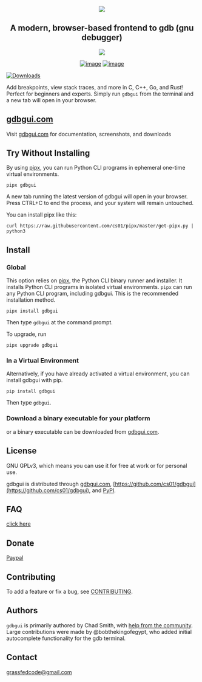 <p align="center">
<a href="http://gdbgui.com"><img src="https://github.com/cs01/gdbgui/raw/master/images/gdbgui_banner.png"></a>
</p>

<h2 align="center">
A modern, browser-based frontend to gdb (gnu debugger)
</h2>

<p align="center">
<a href="https://github.com/cs01/gdbgui/raw/master/screenshots/gdbgui_animation.gif">
<img src="https://github.com/cs01/gdbgui/raw/master/screenshots/gdbgui_animation.gif">
</a>

</p>

<p align="center">
<a href="https://travis-ci.org/cs01/gdbgui">
<img src="https://travis-ci.org/cs01/gdbgui.svg?branch=master" alt="image" /></a>

<a href="https://pypi.python.org/pypi/gdbgui/">
<img src="https://img.shields.io/badge/pypi-0.13.1.1-blue.svg" alt="image" />
</a>

[![Downloads](https://pepy.tech/badge/gdbgui)](https://pepy.tech/project/gdbgui)
</p>


Add breakpoints, view stack traces, and more in C, C++, Go, and Rust! Perfect for beginners and experts. Simply run `gdbgui` from the terminal and a new tab will open in your browser.


## [gdbgui.com](https://gdbgui.com)
Visit [gdbgui.com](https://gdbgui.com) for documentation, screenshots, and downloads


## Try Without Installing
By using [pipx](https://github.com/cs01/pipx), you can run Python CLI programs in ephemeral one-time virtual environments.
```
pipx gdbgui
```
A new tab running the latest version of gdbgui will open in your browser. Press CTRL+C to end the process, and your system will remain untouched.

You can install pipx like this:
```
curl https://raw.githubusercontent.com/cs01/pipx/master/get-pipx.py | python3
```

## Install
### Global
This option relies on [pipx](https://github.com/cs01/pipx), the Python CLI binary runner and installer. It installs Python CLI programs in isolated virtual environments. `pipx` can run any Python CLI program, including gdbgui. This is the recommended installation method.
```
pipx install gdbgui
```
Then type `gdbgui` at the command prompt.

To upgrade, run
```
pipx upgrade gdbgui
```

### In a Virtual Environment
Alternatively, if you have already activated a virtual environment, you can install gdbgui with pip.
```
pip install gdbgui
```
Then type `gdbgui`.

### Download a binary executable for your platform
or a binary executable can be downloaded from [gdbgui.com](https://gdbgui.com).

## License
GNU GPLv3, which means you can use it for free at work or for personal use.

gdbgui is distributed through [gdbgui.com](https://gdbgui.com), [https://github.com/cs01/gdbgui](https://github.com/cs01/gdbgui), and [PyPI](https://pypi.python.org/pypi/gdbgui/).

## FAQ
[click here](https://github.com/cs01/gdbgui/blob/master/docs/FAQ.md)

## Donate
[Paypal](https://www.paypal.me/grassfedcode/20)

## Contributing
To add a feature or fix a bug, see [CONTRIBUTING](https://github.com/cs01/gdbgui/blob/master/CONTRIBUTING.md).

## Authors
`gdbgui` is primarily authored by Chad Smith, with [help from the community](https://github.com/cs01/gdbgui/graphs/contributors). Large contributions were made by @bobthekingofegypt, who added initial autocomplete functionality for the gdb terminal.

## Contact
grassfedcode@gmail.com

